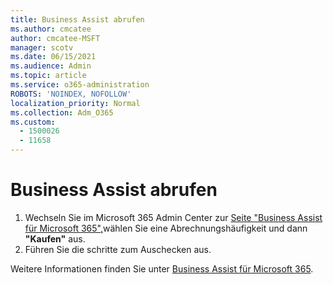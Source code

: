 ```yaml
---
title: Business Assist abrufen
ms.author: cmcatee
author: cmcatee-MSFT
manager: scotv
ms.date: 06/15/2021
ms.audience: Admin
ms.topic: article
ms.service: o365-administration
ROBOTS: 'NOINDEX, NOFOLLOW'
localization_priority: Normal
ms.collection: Adm_O365
ms.custom:
  - 1500026
  - 11658
---
```


# <a name="get-business-assist"></a>Business Assist abrufen

1. Wechseln Sie im Microsoft 365 Admin Center zur [Seite "Business Assist für Microsoft 365",](https://go.microsoft.com/fwlink/p/?linkid=2158423)wählen Sie eine Abrechnungshäufigkeit und dann **"Kaufen"** aus.
2. Führen Sie die schritte zum Auschecken aus.

Weitere Informationen finden Sie unter [Business Assist für Microsoft 365](https://docs.microsoft.com/microsoft-365/admin/misc/business-assist).